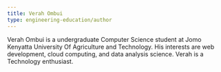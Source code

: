 ```yaml
---
title: Verah Ombui
type: engineering-education/author
---
```

Verah Ombui is a undergraduate Computer Science student at Jomo Kenyatta University Of Agriculture and Technology. His interests are web development, cloud computing, and data analysis science. Verah is  a Technology enthusiast.